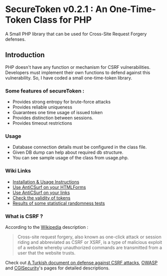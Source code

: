 # SecureToken v0.2.1 : An One-Time-Token Class for PHP
A Small PHP library that can be used for Cross-Site Request Forgery defenses.

## Introduction
PHP doesn't have any function or mechanism for CSRF vulnerabilities. Developers must implement their own functions to defend against this vulnerability. So, I have coded a small one-time-token library.

### Some features of secureToken :

* Provides strong entropy for brute-force attacks
* Provides reliable uniqueness
* Guarantees one time usage of issued token
* Provides distinction between sessions.
* Provides timeout restrictions

### Usage
* Database connection details must be configured in the class file. 
* Given DB dump can help about required db structure.
* You can see sample usage of the class from usage.php.

### Wiki Links
* [Installation & Usage Instructions](wiki/SetupandUsage.md)
* [Use AntiCSurf on your HTMLForms](wiki/UsageHTMLForms.md)
* [Use AntiCSurf on your links](wiki/UsageOnHrefLinks.md)
* [Check the validity of tokens](wiki/UsageOnTokenChecking.md)
* [Results of some statistical randomness tests](wiki/RandomnessTest.md)

### What is CSRF ?
According to the [Wikipedia](https://en.wikipedia.org/wiki/Cross-site_request_forgery) description :

> Cross-site request forgery, also known as one-click attack or session riding and abbreviated as CSRF or XSRF, is a type of malicious exploit of a website whereby unauthorized commands are transmitted from a user that the website trusts.

Check out [A Turkish document on defense against CSRF attacks](https://web.archive.org/web/20100703022141/https://docs.google.com/Doc?id=dgqzqj5d_53gfnrg66m), [OWASP](https://www.owasp.org/index.php/Cross-Site_Request_Forgery_(CSRF)) and [CGISecurity](http://www.cgisecurity.com/csrf-faq.html)'s pages for detailed descriptions.
